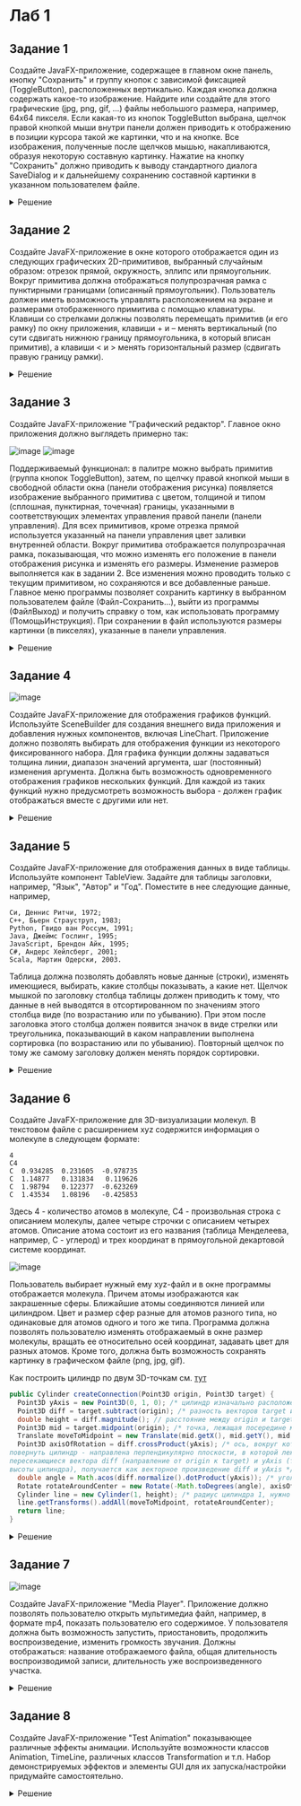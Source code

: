 # Лаб 1

## Задание 1

Создайте JavaFX-приложение, содержащее в главном окне
панель, кнопку "Сохранить" и группу кнопок с зависимой фиксацией
(ToggleButton), расположенных вертикально. Каждая кнопка должна
содержать какое-то изображение. Найдите или создайте для этого
графические (jpg, png, gif, …) файлы небольшого размера, например,
64x64 пикселя. Если какая-то из кнопок ToggleButton выбрана, щелчок
правой кнопкой мыши внутри панели должен приводить к отображению
в позиции курсора такой же картинки, что и на кнопке. Все изображения,
полученные после щелчков мышью, накапливаются, образуя некоторую
составную картинку. Нажатие на кнопку "Сохранить" должно приводить
к выводу стандартного диалога SaveDialog и к дальнейшему
сохранению составной картинки в указанном пользователем файле. 

<details>
  <summary>Решение</summary>

  ![image](https://github.com/xarll/vpr/assets/76239707/95defb39-b55f-4dff-976c-76cdca700954)

  
  <details>
  <summary>Сцена UI</summary>
      
      public class UiMain {
  
      private final HBox root;
      ImageView imageView;
      Pane imagePane;
      ToggleGroup buttonGroup;
      VBox toggleButtonLayout;
  
      Button saveButton;
  
      UiMain(HBox root) { this.root = root; }
  
      void setup_ui() {
  
          // Панель для отображения изображений
          imagePane = new Pane();
          imagePane.minHeight(200);
          imagePane.minWidth(200);
          imagePane.setBackground(new Background(new BackgroundFill(Color.WHITE, null, null)));
          HBox.setHgrow(imagePane, Priority.ALWAYS);
  
          imageView = new ImageView();
          imagePane.getChildren().add(imageView);
          root.getChildren().add(imagePane);
  
          // Управление
          VBox control_layout = new VBox();
          control_layout.setAlignment(Pos.CENTER);
          control_layout.setMinWidth(120);
          control_layout.setSpacing(100);
          root.getChildren().add(control_layout);
  
  
          // Кнопки с img
          this.buttonGroup = new ToggleGroup();
          this.toggleButtonLayout = new VBox();
          this.toggleButtonLayout.setAlignment(Pos.CENTER);
          VBox.setMargin(this.toggleButtonLayout, new javafx.geometry.Insets(10, 10, 10, 10));
          control_layout.getChildren().add(toggleButtonLayout);
  
  
          saveButton = new Button("Сохранить");
          saveButton.setAlignment(Pos.CENTER);
          VBox.setMargin(saveButton, new javafx.geometry.Insets(10, 10, 10, 10));
          control_layout.getChildren().add(saveButton);
  
          }
      }
  </details>


  <details>
    
  <summary>Логика представления</summary>
    
        package main.views.main;
        
        import javafx.embed.swing.SwingFXUtils;
        import javafx.scene.control.ToggleButton;
        import javafx.scene.image.Image;
        import javafx.scene.image.ImageView;
        import javafx.scene.image.WritableImage;
        import javafx.scene.input.MouseButton;
        import javafx.scene.input.MouseEvent;
        import javafx.scene.layout.Pane;
        import javafx.stage.FileChooser;
        import main.controllers.MainController;
        import javafx.scene.Scene;
        import javafx.scene.layout.HBox;
        
        import javax.imageio.ImageIO;
        import java.awt.image.BufferedImage;
        import java.io.File;
        import java.io.IOException;
        import java.util.ArrayList;
        import java.util.List;
        
        
        public class MainView extends Scene {
        
        
            private final UiMain ui;
            private final MainController controller;
            private Image selectedImage;
        
            public MainView(MainController controller) {
                super(new HBox(), 400, 300);
                this.controller = controller;
        
                this.ui = new UiMain((HBox) this.getRoot());
                this.ui.setup_ui();
        
                // Регистрация событий
                this.ui.imagePane.setOnMouseClicked(this::imageViewMouseClicked);
                this.ui.saveButton.setOnMouseClicked(this::saveButtonMouseClicked);
            }
        
            private void imageViewMouseClicked(MouseEvent event) {
                if ((event.getButton() == MouseButton.SECONDARY) && (this.selectedImage != null)) {
                    ImageView newImageView = new ImageView(selectedImage);
        
                    newImageView.setLayoutX(event.getX() - 15);
                    newImageView.setLayoutY(event.getY() - 15);
        
                    ((Pane)this.ui.imageView.getParent()).getChildren().add(newImageView);
                }
            }
        
            private void saveButtonMouseClicked(MouseEvent event) {
                FileChooser fc = new FileChooser();
                fc.getExtensionFilters().add(new FileChooser.ExtensionFilter("Image files", "*.png"));
                File file = fc.showSaveDialog(null);
        
                if (file != null) {
                    WritableImage writableImage = new WritableImage((int) this.ui.imagePane.getWidth(), (int) this.ui.imagePane.getHeight());
                    this.ui.imagePane.snapshot(null, writableImage);
        
                    try {
                        BufferedImage bufferedImage = SwingFXUtils.fromFXImage(writableImage, null);
                        ImageIO.write(bufferedImage, "png", file);
                    } catch (IOException e) {
                        e.printStackTrace();
                    }
        
                }
            }
        
            public void loaded() {
                List<String> images = new ArrayList<String>();
                images.add("file:/home/jkearnsl/IdeaProjects/lab1_1/src/main/resources/close-32.png");
                images.add("file:/home/jkearnsl/IdeaProjects/lab1_1/src/main/resources/logo-64.png");
        
                for (String image_path : images) {
                    Image image = new Image(image_path);
                    ImageView imageView = new ImageView(image);
                    imageView.setFitWidth(32);
                    imageView.setFitHeight(32);
        
                    ToggleButton button = new ToggleButton();
                    button.setGraphic(imageView);
                    button.setToggleGroup(this.ui.buttonGroup);
                    this.ui.toggleButtonLayout.getChildren().add(button);
        
                    button.setOnAction(event -> {
                        if (button.isSelected()) {
                            this.selectedImage = image;
                        } else
                            this.selectedImage = null;
                    });
                }
        
            }
        }
  
  </details>
  
</details>

## Задание 2

Создайте JavaFX-приложение в окне которого
отображается один из следующих графических 2D-примитивов,
выбранный случайным образом: отрезок прямой, окружность, эллипс
или прямоугольник. Вокруг примитива должна отображаться
полупрозрачная рамка с пунктирными границами (описанный
прямоугольник). Пользователь должен иметь возможность управлять
расположением на экране и размерами отображенного примитива с
помощью клавиатуры. Клавиши со стрелками должны позволять
перемещать примитив (и его рамку) по окну приложения, клавиши + и –
менять вертикальный (по сути сдвигать нижнюю границу
прямоугольника, в который вписан примитив), а клавиши < и > менять
горизонтальный размер (сдвигать правую границу рамки). 

<details>
  <summary>Решение</summary>

  ![image](https://github.com/xarll/vpr/assets/76239707/272512ae-d037-4e78-b6e3-0ddaaabd3092)


  
  Короткий код:
    
  <details>
    
  <summary>main.java</summary>


  
      package main;
      import javafx.application.Application;
      import javafx.scene.Scene;
      import javafx.scene.canvas.Canvas;
      import javafx.scene.canvas.GraphicsContext;
      import javafx.scene.input.KeyCode;
      import javafx.scene.layout.Pane;
      import javafx.scene.paint.Color;
      import javafx.stage.Stage;
      
      import java.util.Random;
      
      public class App extends Application {
          private enum PrimitiveType { LINE, CIRCLE, ELLIPSE, RECTANGLE }
      
          private PrimitiveType currentPrimitiveType;
          private double x, y, width, height;
          private boolean isDragging = false;
      
          @Override
          public void start(Stage primaryStage) {
              // Генерируем случайный тип примитива
              Random random = new Random();
              int randomType = random.nextInt(4);
              currentPrimitiveType = PrimitiveType.values()[randomType];
      
              // Устанавливаем начальные координаты и размеры примитива
              x = 100;
              y = 100;
              width = 100;
              height = 100;
      
              // Создаем холст для отображения примитива и рамки
              Canvas canvas = new Canvas(800, 600);
              GraphicsContext gc = canvas.getGraphicsContext2D();
      
              // Обновляем холст при изменении размеров окна
              primaryStage.widthProperty().addListener((obs, oldVal, newVal) -> draw(gc));
              primaryStage.heightProperty().addListener((obs, oldVal, newVal) -> draw(gc));
      
              // Реагируем на нажатия клавиш
              canvas.setOnKeyPressed(e -> {
                  if (e.getCode() == KeyCode.RIGHT) {
                      x += 10;
                      draw(gc);
                  } else if (e.getCode() == KeyCode.LEFT) {
                      x -= 10;
                      draw(gc);
                  } else if (e.getCode() == KeyCode.UP) {
                      y -= 10;
                      draw(gc);
                  } else if (e.getCode() == KeyCode.DOWN) {
                      y += 10;
                      draw(gc);
                  } else if (e.getCode() == KeyCode.NUMPAD8) {
                      height += 10;
                      draw(gc);
                  } else if (e.getCode() == KeyCode.NUMPAD2) {
                      height -= 10;
                      draw(gc);
                  } else if (e.getCode() == KeyCode.NUMPAD4) {
                      width -= 10;
                      draw(gc);
                  } else if (e.getCode() == KeyCode.NUMPAD6) {
                      width += 10;
                      draw(gc);
                  }
              });
      
              // Обрабатываем нажатие и отпускание мыши для перемещения
              canvas.setOnMousePressed(e -> {
                  if (e.getX() >= x && e.getX() <= x + width && e.getY() >= y && e.getY() <= y + height) {
                      isDragging = true;
                  }
              });
      
              canvas.setOnMouseReleased(e -> isDragging = false);
      
              canvas.setOnMouseDragged(e -> {
                  if (isDragging) {
                      x = e.getX() - width / 2;
                      y = e.getY() - height / 2;
                      draw(gc);
                  }
              });
      
              // Создаем сцену и устанавливаем ее в primaryStage
              Pane root = new Pane(canvas);
              Scene scene = new Scene(root, 800, 600);
              primaryStage.setScene(scene);
      
              // Устанавливаем фокус на сцену для обработки нажатий клавиш
              canvas.requestFocus();
      
              // Настраиваем primaryStage и показываем его
              primaryStage.setTitle("Resizable Primitive App");
              primaryStage.show();
      
              // Рисуем начальное состояние
              draw(gc);
          }
      
          // Метод для отрисовки примитива и рамки
          private void draw(GraphicsContext gc) {
              gc.clearRect(0, 0, gc.getCanvas().getWidth(), gc.getCanvas().getHeight());
      
              switch (currentPrimitiveType) {
                  case LINE:
                      gc.setStroke(Color.BLACK);
                      gc.strokeLine(x, y, x + width, y + height);
                      break;
                  case CIRCLE:
                      gc.setFill(Color.LIGHTBLUE);
                      gc.fillOval(x, y, width, height);
                      break;
                  case ELLIPSE:
                      gc.setFill(Color.LIGHTGREEN);
                      gc.fillOval(x, y, width, height);
                      break;
                  case RECTANGLE:
                      gc.setFill(Color.LIGHTCORAL);
                      gc.fillRect(x, y, width, height);
                      break;
              }
      
              // Рисуем рамку
              gc.setStroke(Color.BLACK);
              gc.setLineDashes(5);
              gc.strokeRect(x, y, width, height);
          }
      
          public static void main(String[] args) {
              launch(args);
          }
      }

      
          
  </details>
  
</details>


## Задание 3

Создайте JavaFX-приложение "Графический редактор".
Главное окно приложения должно выглядеть примерно так:

![image](https://github.com/xarll/vpr/assets/76239707/a2469807-80f3-466f-bb4c-8e6dfc5c88f1)
![image](https://github.com/xarll/vpr/assets/76239707/00e8ae5a-2a81-4a26-8235-6d7bf4d930ab)

Поддерживаемый функционал: в палитре можно выбрать примитив
(группа кнопок ToggleButton), затем, по щелчку правой кнопкой мыши в
свободной области окна (панели отображения рисунка) появляется
изображение выбранного примитива с цветом, толщиной и типом
(сплошная, пунктирная, точечная) границы, указанными в
соответствующих элементах управления правой панели (панели
управления). Для всех примитивов, кроме отрезка прямой используется
указанный на панели управления цвет заливки внутренней области.
Вокруг примитива отображается полупрозрачная рамка,
показывающая, что можно изменять его положение в панели
отображения рисунка и изменять его размеры. Изменение размеров
выполняется как в задании 2. Все изменения можно проводить только с
текущим примитивом, но сохраняются и все добавленные раньше.
Главное меню программы позволяет сохранить картинку в выбранном
пользователем файле (Файл-Сохранить…), выйти из программы (ФайлВыход) и получить справку о том, как использовать программу (ПомощьИнструкция). При сохранении в файл используются размеры картинки
(в пикселях), указанные в панели управления. 

<details>
  <summary>Решение</summary>
  
  [lab1_3.zip](./lab1_3.zip)
  
</details>


## Задание 4

![image](https://github.com/xarll/vpr/assets/76239707/72d8e34f-895c-4ed8-89d1-b043db503820)


Создайте JavaFX-приложение для отображения графиков
функций. Используйте SceneBuilder для
создания внешнего вида приложения и
добавления нужных компонентов, включая
LineChart. Приложение должно позволять
выбирать для отображения функции из
некоторого фиксированного набора. Для
графика функции должны задаваться
толщина линии, диапазон значений
аргумента, шаг (постоянный) изменения
аргумента. Должна быть возможность
одновременного отображения графиков
нескольких функций. Для каждой из таких
функций нужно предусмотреть возможность выбора - должен график отображаться вместе с другими или нет.


<details>
  <summary>Решение</summary>

  
  ![image](https://github.com/xarll/vpr/assets/76239707/d929be17-62e2-4375-a769-3ca93fe454f4)

  [lab1_4.zip](./lab1_4.zip)
  
</details>


## Задание 5
Создайте JavaFX-приложение для отображения данных в
виде таблицы. Используйте компонент TableView. Задайте для таблицы
заголовки, например, "Язык", "Автор" и "Год". 
Поместите в нее следующие данные, например, 

```
Си, Деннис Ритчи, 1972; 
C++, Бьерн Страуструп, 1983; 
Python, Гвидо ван Россум, 1991; 
Java, Джеймс Гослинг, 1995; 
JavaScript, Брендон Айк, 1995; 
C#, Андерс Хейлсберг, 2001; 
Scala, Мартин Одерски, 2003. 
```

Таблица должна позволять добавлять новые данные (строки), изменять имеющиеся, выбирать,
какие столбцы показывать, а какие нет. Щелчок мышкой по заголовку
столбца таблицы должен приводить к тому, что данные в ней выводятся
в отсортированном по значениям этого столбца виде (по возрастанию
или по убыванию). При этом после заголовка этого столбца должен
появится значок в виде стрелки или треугольника, показывающий в
каком направлении выполнена сортировка (по возрастанию или по
убыванию). Повторный щелчок по тому же самому заголовку должен
менять порядок сортировки. 

<details>
  <summary>Решение</summary>
  
  ![image](https://github.com/xarll/vpr/assets/76239707/91698f69-553b-415b-ad9b-df47e87d46e8)

  [lab1_5.zip](./lab1_5.zip)

  
</details>



## Задание 6

Создайте JavaFX-приложение для 3D-визуализации 
молекул. В текстовом файле с расширением xyz содержится 
информация о молекуле в следующем формате:
```
4
C4
C  0.934285  0.231605  -0.978735
C  1.14877   0.131834   0.119626
C  1.98794   0.122377  -0.623269
C  1.43534   1.08196   -0.425853
```
Здесь 4 - количество атомов в молекуле, C4 - произвольная строка с 
описанием молекулы, далее четыре строчки с 
описанием четырех атомов. Описание атома состоит 
из его названия (таблица Менделеева, например, C -
углерод) и трех координат в прямоугольной 
декартовой системе координат. 

![image](https://github.com/xarll/vpr/assets/76239707/48b00e0d-fedc-40ff-8da4-7b82ff03454c)


Пользователь выбирает нужный ему xyz-файл и в окне программы 
отображается молекула. Причем атомы изображаются 
как закрашенные сферы. Ближайшие атомы 
соединяются линией или цилиндром. Цвет и размер сфер разные для 
атомов разного типа, но одинаковые для атомов одного и того же типа. 
Программа должна позволять пользователю изменять отображаемый в 
окне размер молекулы, вращать ее относительно осей координат, 
задавать цвет для разных атомов. Кроме того, должна быть 
возможность сохранять картинку в графическом файле (png, jpg, gif).

Как построить цилиндр по двум 3D-точкам см. [тут](https://fooobar.com/questions/12325117/javafx-3d-transforming-cylinder-to-defined-start-and-end-points)

```java
public Cylinder createConnection(Point3D origin, Point3D target) {
  Point3D yAxis = new Point3D(0, 1, 0); /* цилиндр изначально расположен вертикально (высота вдоль оси OY), направляющий вектор для оси OY - (0, 1, 0) */
  Point3D diff = target.subtract(origin); /* разность векторов target и origin - вектор, направленный от origin к target */
  double height = diff.magnitude(); // расстояние между origin и target - высота цилиндра 
  Point3D mid = target.midpoint(origin); /* точка, лежащая посередине между target и origin - сюда нужно переместить цилиндр (поместить его центр) */
  Translate moveToMidpoint = new Translate(mid.getX(), mid.getY(), mid.getZ());
  Point3D axisOfRotation = diff.crossProduct(yAxis); /* ось, вокруг которой нужно
повернуть цилиндр - направлена перпендикулярно плоскости, в которой лежат 
пересекающиеся вектора diff (направление от origin к target) и yAxis (текущее направление 
высоты цилиндра), получается как векторное произведение diff и yAxis */
  double angle = Math.acos(diff.normalize().dotProduct(yAxis)); /* угол поворота цилиндра - угол между нормализованным (длина равна 1) вектором diff и вектором yAxis */
  Rotate rotateAroundCenter = new Rotate(-Math.toDegrees(angle), axisOfRotation);
  Cylinder line = new Cylinder(1, height); /* радиус цилиндра 1, нужно заменить на свое значение */
  line.getTransforms().addAll(moveToMidpoint, rotateAroundCenter);
  return line;
}
```


<details>
  <summary>Решение</summary>
  
  ![image](https://github.com/xarll/vpr/assets/76239707/3a3a1eeb-5e84-4ef0-bc36-75c4303d1aa0)
  [lab1_6.zip](./lab1_6.zip)
  

  
</details>


## Задание 7

![image](https://github.com/xarll/vpr/assets/76239707/ccb845f7-4ebb-4137-a9e3-74412391668f)


 Создайте JavaFX-приложение "Media Player". Приложение 
должно позволять пользователю открыть мультимедиа файл, например, в формате mp4, показать пользователю его содержимое. У пользователя 
должна быть возможность 
запустить, приостановить, 
продолжить воспроизведение, изменить громкость 
звучания. Должны отображаться: название отображаемого файла, общая длительность воспроизводимой 
записи, длительность уже 
воспроизведенного участка. 

<details>
  <summary>Решение</summary>
  
  ![image](https://github.com/xarll/vpr/assets/76239707/faba4038-7f8c-4fd9-9991-be3a98446ab2)
  [lab1_7.zip](./lab1_7.zip)

  PS: аргументы vm рекомендую использовать следующие:
  ```
  --module-path /home/jkearnsl/java_libs/javafx-sdk-20.0.2/lib/ --add-modules=javafx.swing,javafx.graphics,javafx.fxml,javafx.media,javafx.web --add-reads javafx.graphics=ALL-UNNAMED --add-opens javafx.controls/com.sun.javafx.charts=ALL-UNNAMED --add-opens javafx.graphics/com.sun.javafx.iio=ALL-UNNAMED --add-opens javafx.graphics/com.sun.javafx.iio.common=ALL-UNNAMED --add-opens   javafx.graphics/com.sun.javafx.css=ALL-UNNAMED --add-opens javafx.base/com.sun.javafx.runtime=ALL-UNNAMED
  ```
  
  
</details>


## Задание 8

Создайте JavaFX-приложение "Test
Animation" показывающее различные эффекты анимации. 
Используйте возможности классов Animation, TimeLine, различных 
классов Transformation и т.п. Набор демонстрируемых эффектов и 
элементы GUI для их запуска/настройки придумайте 
самостоятельно.


<details>
  <summary>Решение</summary>
  
  ![image](https://github.com/xarll/vpr/assets/76239707/1f27588c-093f-48d4-aea5-d97b12d09857)
  
  [lab1_8.zip](./lab1_8.zip)
  
</details>

